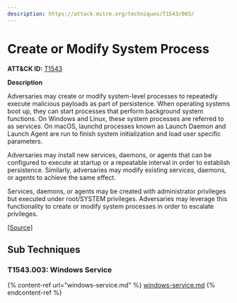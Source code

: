 ```yaml
---
description: https://attack.mitre.org/techniques/T1543/003/
---
```


# Create or Modify System Process

**ATT\&CK ID:** [T1543](https://attack.mitre.org/techniques/T1543/003/)

**Description**

Adversaries may create or modify system-level processes to repeatedly execute malicious payloads as part of persistence. When operating systems boot up, they can start processes that perform background system functions. On Windows and Linux, these system processes are referred to as services. On macOS, launchd processes known as Launch Daemon and Launch Agent are run to finish system initialization and load user specific parameters.

Adversaries may install new services, daemons, or agents that can be configured to execute at startup or a repeatable interval in order to establish persistence. Similarly, adversaries may modify existing services, daemons, or agents to achieve the same effect.

Services, daemons, or agents may be created with administrator privileges but executed under root/SYSTEM privileges. Adversaries may leverage this functionality to create or modify system processes in order to escalate privileges.

[\[Source\]](https://attack.mitre.org/techniques/T1543/)

## **Sub Techniques**

### T1543.003: Windows Service

{% content-ref url="windows-service.md" %}
[windows-service.md](windows-service.md)
{% endcontent-ref %}
